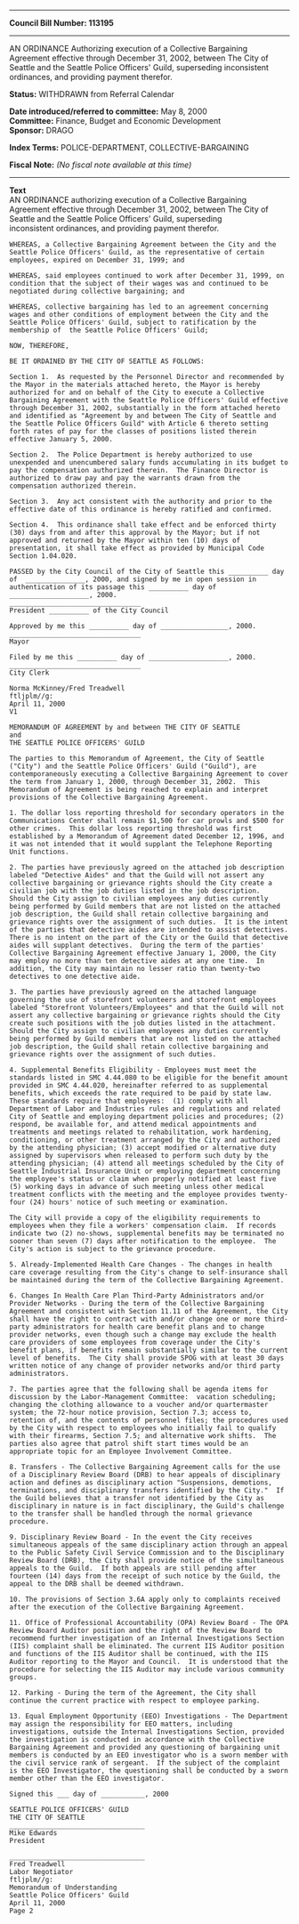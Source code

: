 * * * * *  
  
**Council Bill Number: [](#h0)[](#h2)113195**  
  
* * * * *  
  
AN ORDINANCE Authorizing execution of a Collective Bargaining Agreement effective through December 31, 2002, between The City of Seattle and the Seattle Police Officers' Guild, superseding inconsistent ordinances, and providing payment therefor.  
  
**Status:** WITHDRAWN from Referral Calendar   
  
**Date introduced/referred to committee:** May 8, 2000   
**Committee:** Finance, Budget and Economic Development   
**Sponsor:** DRAGO   
  
**Index Terms:** POLICE-DEPARTMENT, COLLECTIVE-BARGAINING  
  
**Fiscal Note:** *(No fiscal note available at this time)*  
  
* * * * *  
  
**Text**  
    AN ORDINANCE authorizing execution of a Collective Bargaining  
    Agreement effective through December 31, 2002, between The City of  
    Seattle and the Seattle Police Officers' Guild, superseding  
    inconsistent ordinances, and providing payment therefor.  
  
    WHEREAS, a Collective Bargaining Agreement between the City and the  
    Seattle Police Officers' Guild, as the representative of certain  
    employees, expired on December 31, 1999; and  
  
    WHEREAS, said employees continued to work after December 31, 1999, on  
    condition that the subject of their wages was and continued to be  
    negotiated during collective bargaining; and  
  
    WHEREAS, collective bargaining has led to an agreement concerning  
    wages and other conditions of employment between the City and the  
    Seattle Police Officers' Guild, subject to ratification by the  
    membership of  the Seattle Police Officers' Guild;  
  
    NOW, THEREFORE,  
  
    BE IT ORDAINED BY THE CITY OF SEATTLE AS FOLLOWS:  
  
    Section 1.  As requested by the Personnel Director and recommended by  
    the Mayor in the materials attached hereto, the Mayor is hereby  
    authorized for and on behalf of the City to execute a Collective  
    Bargaining Agreement with the Seattle Police Officers' Guild effective  
    through December 31, 2002, substantially in the form attached hereto  
    and identified as "Agreement by and between The City of Seattle and  
    the Seattle Police Officers Guild" with Article 6 thereto setting  
    forth rates of pay for the classes of positions listed therein  
    effective January 5, 2000.  
  
    Section 2.  The Police Department is hereby authorized to use  
    unexpended and unencumbered salary funds accumulating in its budget to  
    pay the compensation authorized therein.  The Finance Director is  
    authorized to draw pay and pay the warrants drawn from the  
    compensation authorized therein.  
  
    Section 3.  Any act consistent with the authority and prior to the  
    effective date of this ordinance is hereby ratified and confirmed.  
  
    Section 4.  This ordinance shall take effect and be enforced thirty  
    (30) days from and after this approval by the Mayor; but if not  
    approved and returned by the Mayor within ten (10) days of  
    presentation, it shall take effect as provided by Municipal Code  
    Section 1.04.020.  
  
    PASSED by the City Council of the City of Seattle this __________ day  
    of  _______________, 2000, and signed by me in open session in  
    authentication of its passage this __________ day of  
    ____________________, 2000.  
    _________________________________  
    President __________ of the City Council  
  
    Approved by me this __________ day of _________________, 2000.  
    _________________________________  
    Mayor  
  
    Filed by me this __________ day of ____________________, 2000.  
    _________________________________  
    City Clerk  
  
    Norma McKinney/Fred Treadwell  
    ftljplm//g:  
    April 11, 2000  
    V1  
  
    MEMORANDUM OF AGREEMENT by and between THE CITY OF SEATTLE  
    and  
    THE SEATTLE POLICE OFFICERS' GUILD  
  
    The parties to this Memorandum of Agreement, the City of Seattle  
    ("City") and the Seattle Police Officers' Guild ("Guild"), are  
    contemporaneously executing a Collective Bargaining Agreement to cover  
    the term from January 1, 2000, through December 31, 2002.  This  
    Memorandum of Agreement is being reached to explain and interpret  
    provisions of the Collective Bargaining Agreement.  
  
    1. The dollar loss reporting threshold for secondary operators in the  
    Communications Center shall remain $1,500 for car prowls and $500 for  
    other crimes.  This dollar loss reporting threshold was first  
    established by a Memorandum of Agreement dated December 12, 1996, and  
    it was not intended that it would supplant the Telephone Reporting  
    Unit functions.  
  
    2. The parties have previously agreed on the attached job description  
    labeled "Detective Aides" and that the Guild will not assert any  
    collective bargaining or grievance rights should the City create a  
    civilian job with the job duties listed in the job description.  
    Should the City assign to civilian employees any duties currently  
    being performed by Guild members that are not listed on the attached  
    job description, the Guild shall retain collective bargaining and  
    grievance rights over the assignment of such duties.  It is the intent  
    of the parties that detective aides are intended to assist detectives.  
    There is no intent on the part of the City or the Guild that detective  
    aides will supplant detectives.  During the term of the parties'  
    Collective Bargaining Agreement effective January 1, 2000, the City  
    may employ no more than ten detective aides at any one time.  In  
    addition, the City may maintain no lesser ratio than twenty-two  
    detectives to one detective aide.  
  
    3. The parties have previously agreed on the attached language  
    governing the use of storefront volunteers and storefront employees  
    labeled "Storefront Volunteers/Employees" and that the Guild will not  
    assert any collective bargaining or grievance rights should the City  
    create such positions with the job duties listed in the attachment.  
    Should the City assign to civilian employees any duties currently  
    being performed by Guild members that are not listed on the attached  
    job description, the Guild shall retain collective bargaining and  
    grievance rights over the assignment of such duties.  
  
    4. Supplemental Benefits Eligibility - Employees must meet the  
    standards listed in SMC 4.44.080 to be eligible for the benefit amount  
    provided in SMC 4.44.020, hereinafter referred to as supplemental  
    benefits, which exceeds the rate required to be paid by state law.  
    These standards require that employees:  (1) comply with all  
    Department of Labor and Industries rules and regulations and related  
    City of Seattle and employing department policies and procedures; (2)  
    respond, be available for, and attend medical appointments and  
    treatments and meetings related to rehabilitation, work hardening,  
    conditioning, or other treatment arranged by the City and authorized  
    by the attending physician; (3) accept modified or alternative duty  
    assigned by supervisors when released to perform such duty by the  
    attending physician; (4) attend all meetings scheduled by the City of  
    Seattle Industrial Insurance Unit or employing department concerning  
    the employee's status or claim when properly notified at least five  
    (5) working days in advance of such meeting unless other medical  
    treatment conflicts with the meeting and the employee provides twenty-  
    four (24) hours' notice of such meeting or examination.  
  
    The City will provide a copy of the eligibility requirements to  
    employees when they file a workers' compensation claim.  If records  
    indicate two (2) no-shows, supplemental benefits may be terminated no  
    sooner than seven (7) days after notification to the employee.  The  
    City's action is subject to the grievance procedure.  
  
    5. Already-Implemented Health Care Changes - The changes in health  
    care coverage resulting from the City's change to self-insurance shall  
    be maintained during the term of the Collective Bargaining Agreement.  
  
    6. Changes In Health Care Plan Third-Party Administrators and/or  
    Provider Networks - During the term of the Collective Bargaining  
    Agreement and consistent with Section 11.11 of the Agreement, the City  
    shall have the right to contract with and/or change one or more third-  
    party administrators for health care benefit plans and to change  
    provider networks, even though such a change may exclude the health  
    care providers of some employees from coverage under the City's  
    benefit plans, if benefits remain substantially similar to the current  
    level of benefits.  The City shall provide SPOG with at least 30 days  
    written notice of any change of provider networks and/or third party  
    administrators.  
  
    7. The parties agree that the following shall be agenda items for  
    discussion by the Labor-Management Committee:  vacation scheduling;  
    changing the clothing allowance to a voucher and/or quartermaster  
    system; the 72-hour notice provision, Section 7.3; access to,  
    retention of, and the contents of personnel files; the procedures used  
    by the City with respect to employees who initially fail to qualify  
    with their firearms, Section 7.5; and alternative work shifts.  The  
    parties also agree that patrol shift start times would be an  
    appropriate topic for an Employee Involvement Committee.  
  
    8. Transfers - The Collective Bargaining Agreement calls for the use  
    of a Disciplinary Review Board (DRB) to hear appeals of disciplinary  
    action and defines as disciplinary action "Suspensions, demotions,  
    terminations, and disciplinary transfers identified by the City."  If  
    the Guild believes that a transfer not identified by the City as  
    disciplinary in nature is in fact disciplinary, the Guild's challenge  
    to the transfer shall be handled through the normal grievance  
    procedure.  
  
    9. Disciplinary Review Board - In the event the City receives  
    simultaneous appeals of the same disciplinary action through an appeal  
    to the Public Safety Civil Service Commission and to the Disciplinary  
    Review Board (DRB), the City shall provide notice of the simultaneous  
    appeals to the Guild.  If both appeals are still pending after  
    fourteen (14) days from the receipt of such notice by the Guild, the  
    appeal to the DRB shall be deemed withdrawn.  
  
    10. The provisions of Section 3.6A apply only to complaints received  
    after the execution of the Collective Bargaining Agreement.  
  
    11. Office of Professional Accountability (OPA) Review Board - The OPA  
    Review Board Auditor position and the right of the Review Board to  
    recommend further investigation of an Internal Investigations Section  
    (IIS) complaint shall be eliminated. The current IIS Auditor position  
    and functions of the IIS Auditor shall be continued, with the IIS  
    Auditor reporting to the Mayor and Council.  It is understood that the  
    procedure for selecting the IIS Auditor may include various community  
    groups.  
  
    12. Parking - During the term of the Agreement, the City shall  
    continue the current practice with respect to employee parking.  
  
    13. Equal Employment Opportunity (EEO) Investigations - The Department  
    may assign the responsibility for EEO matters, including  
    investigations, outside the Internal Investigations Section, provided  
    the investigation is conducted in accordance with the Collective  
    Bargaining Agreement and provided any questioning of bargaining unit  
    members is conducted by an EEO investigator who is a sworn member with  
    the civil service rank of sergeant.  If the subject of the complaint  
    is the EEO Investigator, the questioning shall be conducted by a sworn  
    member other than the EEO investigator.  
  
    Signed this ___ day of ___________, 2000  
  
    SEATTLE POLICE OFFICERS' GUILD  
    THE CITY OF SEATTLE  
    __________________________________  
    Mike Edwards  
    President  
  
    __________________________________  
    Fred Treadwell  
    Labor Negotiator  
    ftljplm//g:  
    Memorandum of Understanding  
    Seattle Police Officers' Guild  
    April 11, 2000  
    Page 2  
